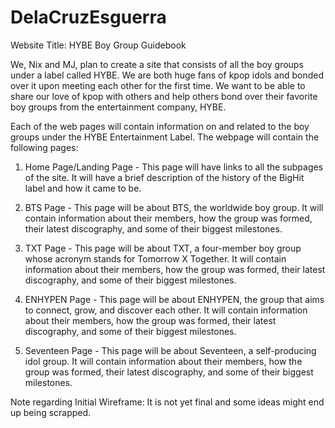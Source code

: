 # DelaCruzEsguerra
Website Title: HYBE Boy Group Guidebook

We, Nix and MJ, plan to create a site that consists of all the boy groups under a label called HYBE. We are both huge fans of kpop idols and bonded over it upon meeting each other for the first time. We want to be able to share our love of kpop with others and help others bond over their favorite boy groups from the entertainment company, HYBE. 

Each of the web pages will contain information on and related to the boy groups under the HYBE Entertainment Label. The webpage will contain the following pages: 

1. Home Page/Landing Page - This page will have links to all the subpages of the site. It will have a brief description of the history of the BigHit label and how it came to be.

2. BTS Page - This page will be about BTS, the worldwide boy group. It will contain information about their members, how the group was formed, their latest discography, and some of their biggest milestones. 


3. TXT Page - This page will be about TXT, a four-member boy group whose acronym stands for Tomorrow X Together. It will contain information about their members, how the group was formed, their latest discography, and some of their biggest milestones.

4. ENHYPEN Page - This page will be about ENHYPEN, the group that aims to connect, grow, and discover each other. It will contain information about their members, how the group was formed, their latest discography, and some of their biggest milestones. 

5. Seventeen Page - This page will be about Seventeen, a self-producing idol group. It will contain information about their members, how the group was formed, their latest discography, and some of their biggest milestones. 

Note regarding Initial Wireframe: It is not yet final and some ideas might end up being scrapped.
